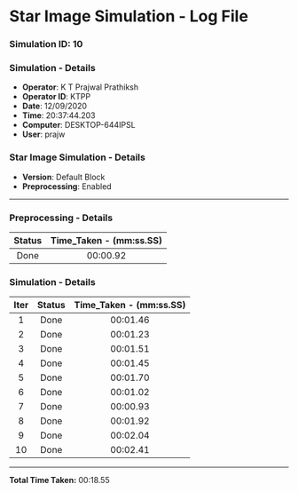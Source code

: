 # Star Image Simulation - Log File

### Simulation ID: 10

### Simulation - Details
* **Operator**: K T Prajwal Prathiksh
* **Operator ID**: KTPP
* **Date**: 12/09/2020
* **Time**: 20:37:44.203
* **Computer**: DESKTOP-644IPSL
* **User**: prajw

### Star Image Simulation - Details
* **Version**: Default Block
* **Preprocessing**: Enabled

---

### Preprocessing - Details

|Status|Time_Taken - (mm:ss.SS)
|:---:|:---:|
|Done|00:00.92|

### Simulation - Details

|Iter|Status|Time_Taken - (mm:ss.SS)|
|:---:|:---:|:---:|
|1|Done|00:01.46|
|2|Done|00:01.23|
|3|Done|00:01.51|
|4|Done|00:01.45|
|5|Done|00:01.70|
|6|Done|00:01.02|
|7|Done|00:00.93|
|8|Done|00:01.92|
|9|Done|00:02.04|
|10|Done|00:02.41|

---

**Total Time Taken:** 00:18.55
